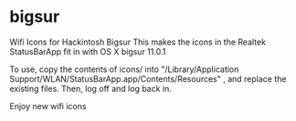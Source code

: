 # bigsur
Wifi Icons for Hackintosh Bigsur
This makes the icons in the Realtek StatusBarApp  fit in with OS X bigsur 11.0.1

To use, copy the contents of icons/ into "/Library/Application Support/WLAN/StatusBarApp.app/Contents/Resources" ,
and replace the existing files. Then, log off and log back in.

Enjoy new wifi icons
